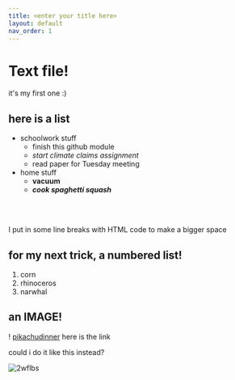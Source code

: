 ```yaml
---
title: <enter your title here>
layout: default
nav_order: 1
---
```

  
  # Text file!  
  it's my first one :)
  
  ## here is a list
  - schoolwork stuff
    - finish this github module
    - *start climate claims assignment*
    - read paper for Tuesday meeting
  - home stuff
    - **vacuum**
    - ***cook spaghetti squash***
  
  <br>
  <br>
  
  I put in some line breaks with HTML code to make a bigger space

  ## for my next trick, a numbered list!
  1. corn
  2. rhinoceros
  3. narwhal 
  
  ## an IMAGE!
  ! [pikachudinner](https://i.imgflip.com/2wflbs.jpg) here is the link

  could i do it like this instead?
  
![2wflbs](https://user-images.githubusercontent.com/116389960/197358932-b0e4c3c7-1de5-4d0b-a359-c96c01d27367.jpg)
